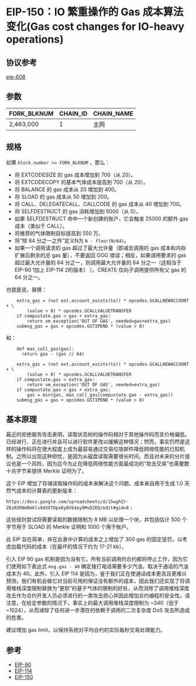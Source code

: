 # EIP-150：IO 繁重操作的 Gas 成本算法变化(Gas cost changes for IO-heavy operations) 
## 协议参考
[eip-608](https://eips.ethereum.org/EIPS/eip-608)
## 参数
FORK_BLKNUM|CHAIN_ID|CHAIN_NAME
---|---|---
2,463,000|1|主网
## 规格
如果 `block.number >= FORK_BLKNUM` ，那么：

- 将 EXTCODESIZE 的 gas 成本增加到 700（从 20）。
- 将 EXTCODECOPY 的基本气体成本提高到 700（从 20）。
- 将 BALANCE 的 gas 成本从 20 增加到 400。
- 将 SLOAD 的 gas 成本从 50 增加到 200。
- 将 CALL、DELEGATECALL、CALLCODE 的 gas 成本从 40 增加到 700。
- 将 SELFDESTRUCT 的 gas 消耗增加到 5000（从 0）。
- 如果 SELFDESTRUCT 命中一个新创建的账户，它会触发 25000 的额外 gas 成本（类似于 CALL）。
- 将推荐的气体限制目标提高到 550 万。
- 将“除 64 分之一之外”定义N为 `N - floor(N/64)`。
- 如果一个调用请求的 gas 超过了最大允许量（即减去调用的 gas 成本和内存扩展后剩余的总 gas 量），不要返回 OOG 错误；相反，如果调用要求的 gas 超过最大允许量的 64 分之一，则调用最大允许量的 64 分之一（这相当于 EIP-90 1加上 EIP-114 2的版本） ）。CREATE 仅向子调用提供所有父 gas 的 64 分之一。

也就是说，替换：

        extra_gas = (not ext.account_exists(to)) * opcodes.GCALLNEWACCOUNT + \
            (value > 0) * opcodes.GCALLVALUETRANSFER
        if compustate.gas < gas + extra_gas:
            return vm_exception('OUT OF GAS', needed=gas+extra_gas)
        submsg_gas = gas + opcodes.GSTIPEND * (value > 0)
和：

        def max_call_gas(gas):
          return gas - (gas // 64)

        extra_gas = (not ext.account_exists(to)) * opcodes.GCALLNEWACCOUNT + \
            (value > 0) * opcodes.GCALLVALUETRANSFER
        if compustate.gas < extra_gas:
            return vm_exception('OUT OF GAS', needed=extra_gas)
        if compustate.gas < gas + extra_gas:
            gas = min(gas, max_call_gas(compustate.gas - extra_gas))
        submsg_gas = gas + opcodes.GSTIPEND * (value > 0)

## 基本原理
最近的拒绝服务攻击表明，读取状态树的操作码相对于其他操作码而言价格偏低。已经进行、正在进行并且可以进行软件更改以缓解这种情况；然而，事实仍然是这样的操作码将在很大程度上成为最容易通过交易垃圾邮件降低网络性能的已知机制。之所以出现这种担忧，是因为从磁盘读取需要很长时间，而且对未来的分片提议也是一个风险，因为迄今为止在降低网络性能方面最成功的“攻击交易”也需要数十兆字节来提供 Merkle 证明为了。

这个 EIP 增加了存储读取操作码的成本来解决这个问题。成本来自用于生成 1.0 天然气成本的计算表的更新版本：

	https://docs.google.com/spreadsheets/d/15wghZr-Z6sRSMdmRmhls9dVXTOpxKy8Y64oy9MvDZEQ/edit#gid=0；
这些规则尝试将需要读取的数据限制为 8 MB 以处理一个块，并包括估计 500 个字节用于 SLOAD 的 Merkle 证明和 1000 个用于帐户。

此 EIP 旨在简单，并在此表中计算的成本之上增加了 300 gas 的固定惩罚，以考虑加载代码的成本（在最坏的情况下约为 17-21 kb）。

引入 EIP 90 gas 机制是因为没有它，所有当前调用的合约都将停止工作，因为它们使用如下表达式 `msg.gas - 40` 确定拨打电话需要多少汽油，取决于通话的汽油成本为 40。此外，引入 EIP 114 是因为，鉴于我们正在使通话成本更高且更难以预测，我们有机会做它对当前可用的保证没有额外的成本，因此我们还实现了将调用堆栈深度限制替换为“更软”的基于气体的限制的好处，从而消除了调用堆栈深度攻击作为合约开发人员必须进行的一类攻击担心并因此增加合约编程的安全性。请注意，在给定参数的情况下，事实上的最大调用堆栈深度限制为 ~340（低于 ~1024），从而减轻了任何进一步潜在的依赖于调用的二次复杂度 DoS 攻击所造成的危害。

建议增加 gas limit，以保持系统对平均合约的实际每秒交易处理能力。

## 参考
- [EIP-90](https://github.com/ethereum/EIPs/issues/90)
- [EIP-114](https://github.com/ethereum/EIPs/issues/114)
- [EIP-150](https://eips.ethereum.org/EIPS/eip-150)